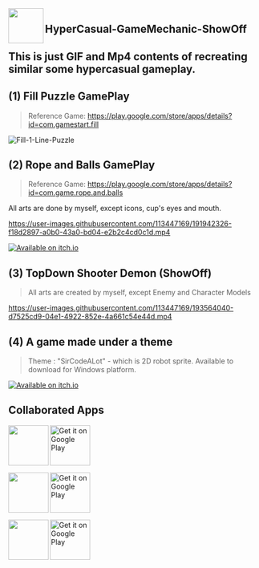 <img align="left" src="https://cdn-icons-png.flaticon.com/512/2780/2780137.png" width="70px"/>

## HyperCasual-GameMechanic-ShowOff
## This is just GIF and Mp4 contents of recreating similar some hypercasual gameplay.

## (1) Fill Puzzle GamePlay
> Reference Game: https://play.google.com/store/apps/details?id=com.gamestart.fill

![Fill-1-Line-Puzzle](https://user-images.githubusercontent.com/113447169/191811124-fba074e0-03cc-40aa-9ca7-1d8e3991d331.gif)

## (2) Rope and Balls GamePlay
> Reference Game: https://play.google.com/store/apps/details?id=com.game.rope.and.balls

 All arts are done by myself, except icons, cup's eyes and mouth.

https://user-images.githubusercontent.com/113447169/191942326-f18d2897-a0b0-43a0-bd04-e2b2c4cd0c1d.mp4 

[![Available on itch.io](http://jessemillar.github.io/available-on-itchio-badge/badge-color.png)](https://shinnamikaze.itch.io/rokuballs)

## (3) TopDown Shooter Demon (ShowOff)
> All arts are created by myself, except Enemy and Character Models

https://user-images.githubusercontent.com/113447169/193564040-d7525cd9-04e1-4922-852e-4a661c54e44d.mp4

## (4) A game made under a theme
> Theme : "SirCodeALot" - which is 2D robot sprite. Available to download for Windows platform.

[![Available on itch.io](http://jessemillar.github.io/available-on-itchio-badge/badge-color.png)](https://shinnamikaze.itch.io/sircodealot)

## Collaborated Apps
<img align="left" src="https://user-images.githubusercontent.com/113447169/192099984-e35bdbfe-ce9c-4fd0-a00b-cff960c1aad5.png" width="80px"/>
<p align="left">
<a href="https://play.google.com/store/apps/details?id=com.myan.match">
    <img alt="Get it on Google Play"
        height="80"
        src="https://play.google.com/intl/en_us/badges/images/generic/en_badge_web_generic.png" />
</a>  
</p>

<img align="left" src="https://user-images.githubusercontent.com/113447169/192100181-75beb4b3-8cd9-493f-b263-afb231508d00.png" width="80px"/>
<p align="left">
<a href="https://play.google.com/store/apps/details?id=com.myan.parkout">
    <img alt="Get it on Google Play"
        height="80"
        src="https://play.google.com/intl/en_us/badges/images/generic/en_badge_web_generic.png" />
</a>  
</p>

<img align="left" src="https://user-images.githubusercontent.com/113447169/192100975-8fcb6911-22a4-45ea-985d-41ffd202091a.png" width="80px"/>
<p align="left">
<a href="https://play.google.com/store/apps/details?id=com.myan.popblast">
    <img alt="Get it on Google Play"
        height="80"
        src="https://play.google.com/intl/en_us/badges/images/generic/en_badge_web_generic.png" />
</a>  
</p>


